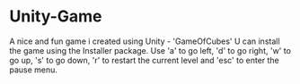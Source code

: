 # Unity-Game
A nice and fun game i created using Unity - 'GameOfCubes'
U can install the game using the Installer package.
Use 'a' to go left, 'd' to go right, 'w' to go up, 's' to go down, 'r' to restart the current level and 'esc' to enter the pause menu.
